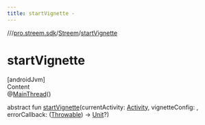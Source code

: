 ```yaml
---
title: startVignette -
---
```

//[<root>](../../../index.md)/[pro.streem.sdk](../index.md)/[Streem](index.md)/[startVignette](start-vignette.md)



# startVignette  
[androidJvm]  
Content  
@[MainThread](https://developer.android.com/reference/kotlin/androidx/annotation/MainThread.html)()  
  
abstract fun [startVignette](start-vignette.md)(currentActivity: [Activity](https://developer.android.com/reference/kotlin/android/app/Activity.html), vignetteConfig: , errorCallback: ([Throwable](https://kotlinlang.org/api/latest/jvm/stdlib/kotlin/-throwable/index.html)) -> [Unit](https://kotlinlang.org/api/latest/jvm/stdlib/kotlin/-unit/index.html)?)  



